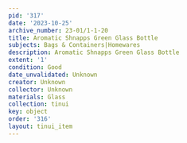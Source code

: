```yaml
---
pid: '317'
date: '2023-10-25'
archive_number: 23-01/1-1-20
title: Aromatic Shnapps Green Glass Bottle
subjects: Bags & Containers|Homewares
description: Aromatic Shnapps Green Glass Bottle
extent: '1'
condition: Good
date_unvalidated: Unknown
creator: Unknown
collector: Unknown
materials: Glass
collection: tinui
key: object
order: '316'
layout: tinui_item
---
```

